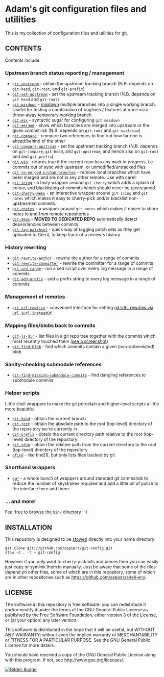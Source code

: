 # Adam's git configuration files and utilities

This is my collection of configuration files and utilities for
[git](http://git-scm.com/).

## CONTENTS

Contents include:

### Upstream branch status reporting / management

* [`git-upstream`](https://github.com/aspiers/git-config/blob/master/bin/git-upstream) - obtain the upstream tracking branch (N.B. depends on `git-head`, `git-root`, and `git-prefix`)
* [`git-set-upstream`](https://github.com/aspiers/git-config/blob/master/bin/git-set-upstream) - set the upstream tracking branch (N.B. depends on `git-head` and `git-root`)
* [`git-mixdown`](https://github.com/aspiers/git-config/blob/master/bin/git-mixdown) - [mixdown](http://en.wikipedia.org/wiki/Audio_mixing_(recorded_music)) multiple branches into a single working branch.  Useful for testing a combination of bugfixes / features at once via a throw-away temporary working branch.
* [`git-mix`](https://github.com/aspiers/git-config/blob/master/bin/git-mix) - syntactic sugar for configuring `git mixdown`
* [`git-merged`](https://github.com/aspiers/git-config/blob/master/bin/git-merged) - show which branches are merged into upstream or the given commit-ish (N.B. depends on `git-root` and `git-upstream`)
* [`git-compare`](https://github.com/aspiers/git-config/blob/master/bin/git-compare) - compare two references to find out how far one is ahead/behind of the other
* [`git-compare-upstream`](https://github.com/aspiers/git-config/blob/master/bin/git-compare-upstream) - set the upstream tracking branch (N.B. depends on `git-compare`, `git-head`, and `git-upstream`, and hence also on `git-root` and and `git-prefix`)
* [`git-wip`](https://github.com/aspiers/git-config/blob/master/bin/git-wip) - returns true if the current repo has any work in progress, i.e. commits out of sync with upstream, or unmodified/untracked files
* [`git-rm-merged-orphan-branches`](https://github.com/aspiers/git-config/blob/master/bin/git-rm-merged-orphan-branches) - remove local branches which have been merged and are not in any other remote.  Use with care!!
* [`git-icing`](https://github.com/aspiers/git-config/blob/master/bin/git-icing) - a tasty wrapper around `git cherry` which adds a splash of colour, and blacklisting of commits which should never be upstreamed.
* [`git-cherry-menu`](https://github.com/aspiers/git-config/blob/master/bin/git-cherry-menu) - an interactive wrapper around `git icing` and `git notes` which makes it easy to cherry-pick and/or blacklist non-upstreamed commits.
* [`git-rnotes`](https://github.com/aspiers/git-config/blob/master/bin/git-rnotes) - a wrapper around `git notes` which makes it easier to share notes to and from remote repositories
* [`git-deps`](https://github.com/aspiers/git-deps) - **MOVED TO DEDICATED REPO** automatically detect dependencies between commits
* [`git-tag-patchset`](https://github.com/aspiers/git-config/blob/master/bin/git-tag-patchset) - quick way of tagging patch sets as they get uploaded to Gerrit, to keep track of a review's history

### History rewriting

* [`git-rewrite-author`](https://github.com/aspiers/git-config/blob/master/bin/git-rewrite-author) - rewrite the author for a range of commits
* [`git-rewrite-committer`](https://github.com/aspiers/git-config/blob/master/bin/git-rewrite-committer) - rewrite the committer for a range of commits
* [`git-sed-range`](https://github.com/aspiers/git-config/blob/master/bin/git-sed-range) - run a sed script over every log message in a range of commits
* [`git-add-prefix`](https://github.com/aspiers/git-config/blob/master/bin/git-add-prefix) - add a prefix string to every log message in a range of commits

### Management of remotes

* [`git-url-rewrite`](https://github.com/aspiers/git-config/blob/master/bin/git-url-rewrite) - convenient interface for setting [git URL rewrites via `url.$url.insteadOf`](http://qa-rockstar.livejournal.com/9961.html)

### Mapping files/blobs back to commits

* [`git-ls-dir`](https://github.com/aspiers/git-config/blob/master/bin/git-ls-dir) - list files in a git repo tree together with the commits which most recently touched them ([see a screenshot](http://stackoverflow.com/a/8774800/179332))
* [`git-find-blob`](https://github.com/aspiers/git-config/blob/master/bin/git-find-blob) - find which commits contain a given (non-abbreviated) blob

### Sanity-checking submodule references

* [`git-find-missing-submodule-commits`](https://github.com/aspiers/git-config/blob/master/bin/git-find-missing-submodule-commits) - find dangling references to submodule commits

### Helper scripts

Little shell wrappers to make the git porcelain and higher-level scripts a little more beautiful.

* [`git-head`](https://github.com/aspiers/git-config/blob/master/bin/git-head) - obtain the current branch
* [`git-root`](https://github.com/aspiers/git-config/blob/master/bin/git-root) - obtain the absolute path to the root (top-level) directory of the repository we're currently in
* [`git-prefix`](https://github.com/aspiers/git-config/blob/master/bin/git-prefix) - obtain the current directory path relative to the root (top-level) directory of the repository
* [`git-cdup`](https://github.com/aspiers/git-config/blob/master/bin/git-cdup) - obtain the relative path from the current directory to the root (top-level) directory of the repository
* [`gfind`](https://github.com/aspiers/git-config/blob/master/bin/gfind) - like find(1), but only lists files tracked by git

### Shorthand wrappers

* [`gg*`](https://github.com/aspiers/git-config/tree/master/bin/) - a whole bunch of wrappers around standard git commands to reduce the number of keystrokes required and add a little bit of polish to the interface here and there.

### ... and more!

Feel free to [browse the `bin/` directory](https://github.com/aspiers/git-config/tree/master/bin) :-)

## INSTALLATION

This repository is designed to be
[stowed](http://www.gnu.org/software/stow/) directly into your home
directory:

    git clone git://github.com/aspiers/git-config.git
    stow -d . -t ~ git-config

However if you only want to cherry-pick bits and pieces then you can
easily just copy or symlink them in manually.  Just be aware that some
of the files depend on other files, some of which are in this
repository, some of which are in other repositories such as
https://github.com/aspiers/shell-env.

## LICENSE

The software in this repository is free software: you can redistribute
it and/or modify it under the terms of the GNU General Public License
as published by the Free Software Foundation, either version 3 of the
License, or (at your option) any later version.

This software is distributed in the hope that it will be useful, but
WITHOUT ANY WARRANTY; without even the implied warranty of
MERCHANTABILITY or FITNESS FOR A PARTICULAR PURPOSE.  See the GNU
General Public License for more details.

You should have received a copy of the GNU General Public License
along with this program.  If not, see <http://www.gnu.org/licenses/>.


[![Bitdeli Badge](https://d2weczhvl823v0.cloudfront.net/aspiers/git-config/trend.png)](https://bitdeli.com/free "Bitdeli Badge")

